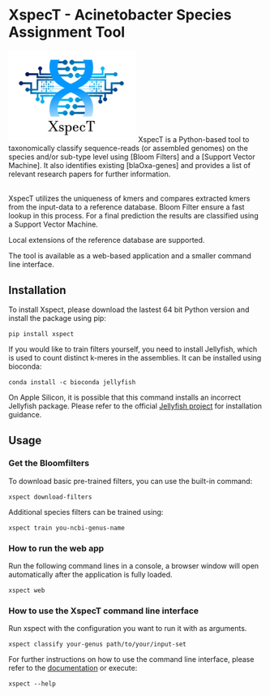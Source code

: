 # XspecT - Acinetobacter Species Assignment Tool
<img src="/src/xspect/static/Logo.png" height="50%" width="50%">
<!-- start intro -->
XspecT is a Python-based tool to taxonomically classify sequence-reads (or assembled genomes) on the species and/or sub-type level using [Bloom Filters] and a [Support Vector Machine]. It also identifies existing [blaOxa-genes] and provides a list of relevant research papers for further information.
<br/><br/>

XspecT utilizes the uniqueness of kmers and compares extracted kmers from the input-data to a reference database. Bloom Filter ensure a fast lookup in this process. For a final prediction the results are classified using a Support Vector Machine. 
<br/>

Local extensions of the reference database are supported.
<br/>

The tool is available as a web-based application and a smaller command line interface.

[Bloom Filters]: https://en.wikipedia.org/wiki/Bloom_filter
[Support Vector Machine]: https://en.wikipedia.org/wiki/Support-vector_machine
[blaOxa-genes]: https://en.wikipedia.org/wiki/Beta-lactamase#OXA_beta-lactamases_(class_D)
<!-- end intro -->

<!-- start quickstart -->
## Installation
To install Xspect, please download the lastest 64 bit Python version and install the package using pip:
```
pip install xspect
```
If you would like to train filters yourself, you need to install Jellyfish, which is used to count distinct k-meres in the assemblies. It can be installed using bioconda:
```
conda install -c bioconda jellyfish
```
On Apple Silicon, it is possible that this command installs an incorrect Jellyfish package. Please refer to the official [Jellyfish project] for installation guidance.

[Jellyfish project]: https://github.com/gmarcais/Jellyfish
## Usage
### Get the Bloomfilters
To download basic pre-trained filters, you can use the built-in command:
```
xspect download-filters
```
Additional species filters can be trained using:
```
xspect train you-ncbi-genus-name
```

### How to run the web app
Run the following command lines in a console, a browser window will open automatically after the application is fully loaded.
```
xspect web
```

### How to use the XspecT command line interface
Run xspect with the configuration you want to run it with as arguments.
```
xspect classify your-genus path/to/your/input-set
```
For further instructions on how to use the command line interface, please refer to the [documentation] or execute:
```
xspect --help
```
[documentation]: https://bionf.github.io/XspecT2/cli.html
<!-- end quickstart -->